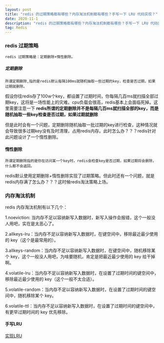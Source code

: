```yaml
---
layout: post
title: "redis 的过期策略都有哪些？内存淘汰机制都有哪些？手写一下 LRU 代码实现？"
date: 2020-11-1 
description: "redis 的过期策略都有哪些？内存淘汰机制都有哪些？手写一下 LRU 代码实现？"
tag: Redis
---   
```


### redis 过期策略
	redis 过期策略是：定期删除+惰性删除。

##### 定期删除
	所谓定期删除,指的是redis默认每隔100ms就随机抽取一些过期的key，检查是否过期，如果过期就删除。

假设你往redis存了100w个key，都设置了过期时间，你每隔几百ms就扫描全部过期key，这将是一场性能上的灾难。cpu负载会很高，redis基本上会面临死掉。这里需要注意一下 **redis所谓的定期删除并不是每隔几百ms就扫描全部的key，而是随机抽取一些key检查是否过期，如果过期就删除**

但是此时会有一个问题，定期删除随机抽取一批过期的key进行检查，这种情况就会导致很多过期key没有及时清理，占用redis内存。此时怎么办？？？redis针对此问题设计了一个惰性删除。


#### 惰性删除
	所谓定期删除指的是你在访问某一个key时，redis会检查key是否过期，如果过期将会删除，什么都不会返回。
	
redis默认使用定期删除+惰性删除实现了过期策略。但此时还有一个问题，就是redis内存满了怎么办？？？这时候redis淘汰策略上场。


### 内存淘汰机制

redis 内存淘汰机制有以下几个：

1.noeviction: 当内存不足以容纳新写入数据时，新写入操作会报错，这个一般没人用吧，实在是太恶心了。

2.allkeys-lru：当内存不足以容纳新写入数据时，在键空间中，移除最近最少使用的 key（这个是最常用的）。

3.allkeys-random：当内存不足以容纳新写入数据时，在键空间中，随机移除某个 key，这个一般没人用吧，为啥要随机，肯定是把最近最少使用的 key 给干掉啊。

4.volatile-lru：当内存不足以容纳新写入数据时，在设置了过期时间的键空间中，移除最近最少使用的 key（这个一般不太合适）。

5.volatile-random：当内存不足以容纳新写入数据时，在设置了过期时间的键空间中，随机移除某个 key。

6.volatile-ttl：当内存不足以容纳新写入数据时，在设置了过期时间的键空间中，有更早过期时间的 key 优先移除。

#### 手写LRU
[实现LRU](http://101.200.221.53:4000/2020/11/%E5%AE%9E%E7%8E%B0LRU%E7%AE%97%E6%B3%95/)
